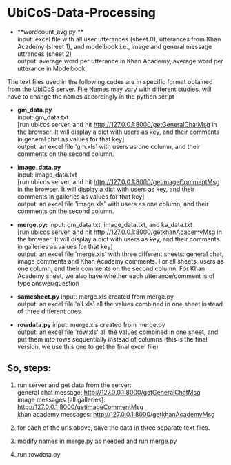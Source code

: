 # UbiCoS-Data-Processing

* **wordcount_avg.py ** </br>
input: excel file with all user utterances (sheet 0), utterances from Khan Academy (sheet 1), and modelbook i.e., image and general message uttrances (sheet 2) </br>
output: average word per utterance in Khan Academy, average word per utterance in Modelbook

The text files used in the following codes are in specific format obtained from the UbiCoS server. 
File Names may vary with different studies, will have to change the names accordingly in the python script

* **gm_data.py** </br>
input: gm_data.txt </br>
[run ubicos server, and hit http://127.0.0.1:8000/getGeneralChatMsg in the browser.
It will display a dict with users as key, and their comments in general chat as values for that key] </br>
output: an excel file 'gm.xls' with users as one column, and their comments on the second column. 

* **image_data.py** </br>
input: image_data.txt </br>
[run ubicos server, and hit http://127.0.0.1:8000/getimageCommentMsg in the browser.
It will display a dict with users as key, and their comments in galleries as values for that key]</br>
output: an excel file 'image.xls' with users as one column, and their comments on the second column.

* **merge.py:**
input: gm_data.txt, image_data.txt, and ka_data.txt </br>
[run ubicos server, and hit http://127.0.0.1:8000/getkhanAcademyMsg in the browser.
It will display a dict with users as key, and their comments in galleries as values for that key] </br>
output: an excel file 'merge.xls' with three different sheets: general chat, image comments and Khan Academy comments.
For all sheets, users as one column, and their comments on the second column. For Khan Academy sheet, we also have whether
each utterance/comment is of type answer/question 

* **samesheet.py**
input: merge.xls created from merge.py </br>
output: an excel file 'all.xls' all the values combined in one sheet instead of three different ones

* **rowdata.py**
input: merge.xls created from merge.py </br>
output: an excel file 'row.xls' all the values combined in one sheet, and put them into rows sequentially instead of columns
(this is the final version, we use this one to get the final excel file)

**So, steps:**
-----------
1. run server and get data from the server: </br>
general chat message: http://127.0.0.1:8000/getGeneralChatMsg </br>
image messages (all galleries): http://127.0.0.1:8000/getimageCommentMsg </br>
khan academy messages: http://127.0.0.1:8000/getkhanAcademyMsg

2. for each of the urls above, save the data in three separate text files.

3. modify names in merge.py as needed and run merge.py

4. run rowdata.py


